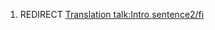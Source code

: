 1.  REDIRECT [Translation talk:Intro
    sentence2/fi](Translation_talk:Intro_sentence2/fi "wikilink")